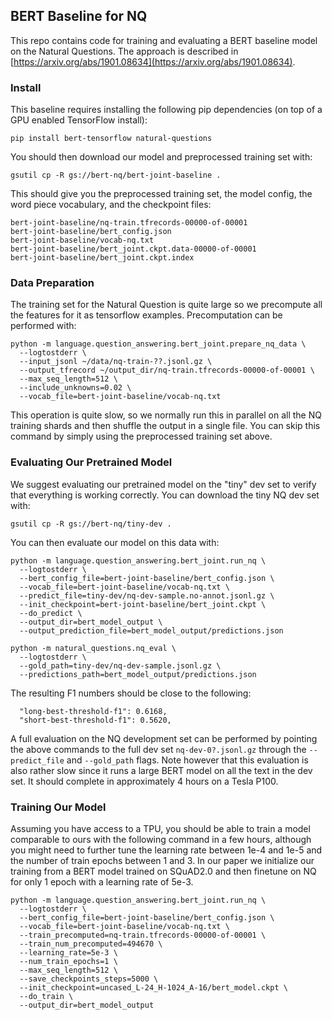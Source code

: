 ## BERT Baseline for NQ

This repo contains code for training and evaluating a BERT baseline model on
the Natural Questions. The approach is described in
[https://arxiv.org/abs/1901.08634](https://arxiv.org/abs/1901.08634).

### Install

This baseline requires installing the following pip dependencies (on top of
a GPU enabled TensorFlow install):

```
pip install bert-tensorflow natural-questions
```

You should then download our model and preprocessed training set with:

```
gsutil cp -R gs://bert-nq/bert-joint-baseline .
```

This should give you the preprocessed training set, the model config,
the word piece vocabulary, and the checkpoint files:

```
bert-joint-baseline/nq-train.tfrecords-00000-of-00001
bert-joint-baseline/bert_config.json
bert-joint-baseline/vocab-nq.txt
bert-joint-baseline/bert_joint.ckpt.data-00000-of-00001
bert-joint-baseline/bert_joint.ckpt.index
```

### Data Preparation

The training set for the Natural Question is quite large so we precompute all
the features for it as tensorflow examples. Precomputation can be performed
with:

```
python -m language.question_answering.bert_joint.prepare_nq_data \
  --logtostderr \
  --input_jsonl ~/data/nq-train-??.jsonl.gz \
  --output_tfrecord ~/output_dir/nq-train.tfrecords-00000-of-00001 \
  --max_seq_length=512 \
  --include_unknowns=0.02 \
  --vocab_file=bert-joint-baseline/vocab-nq.txt
```

This operation is quite slow, so we normally run this in parallel on all the NQ
training shards and then shuffle the output in a single file. You can skip this
command by simply using the preprocessed training set above.

### Evaluating Our Pretrained Model

We suggest evaluating our pretrained model on the "tiny" dev set to verify that
everything is working correctly. You can download the tiny NQ dev set with:

```
gsutil cp -R gs://bert-nq/tiny-dev .
```

You can then evaluate our model on this data with:

```
python -m language.question_answering.bert_joint.run_nq \
  --logtostderr \
  --bert_config_file=bert-joint-baseline/bert_config.json \
  --vocab_file=bert-joint-baseline/vocab-nq.txt \
  --predict_file=tiny-dev/nq-dev-sample.no-annot.jsonl.gz \
  --init_checkpoint=bert-joint-baseline/bert_joint.ckpt \
  --do_predict \
  --output_dir=bert_model_output \
  --output_prediction_file=bert_model_output/predictions.json

python -m natural_questions.nq_eval \
  --logtostderr \
  --gold_path=tiny-dev/nq-dev-sample.jsonl.gz \
  --predictions_path=bert_model_output/predictions.json
```

The resulting F1 numbers should be close to the following:

```
  "long-best-threshold-f1": 0.6168,
  "short-best-threshold-f1": 0.5620,
```

A full evaluation on the NQ development set can be performed by pointing the
above commands to the full dev set `nq-dev-0?.jsonl.gz` through the
`--predict_file` and `--gold_path` flags. Note however that this evaluation is
also rather slow since it runs a large BERT model on all the text in the dev
set. It should complete in approximately 4 hours on a Tesla P100.

### Training Our Model

Assuming you have access to a TPU, you should be able to train a model
comparable to ours with the following command in a few hours, although you might
need to further tune the learning rate between 1e-4 and 1e-5 and the number of
train epochs between 1 and 3. In our paper we initialize our training from a
BERT model trained on SQuAD2.0 and then finetune on NQ for only 1 epoch with a
learning rate of 5e-3.

```
python -m language.question_answering.bert_joint.run_nq \
  --logtostderr \
  --bert_config_file=bert-joint-baseline/bert_config.json \
  --vocab_file=bert-joint-baseline/vocab-nq.txt \
  --train_precomputed=nq-train.tfrecords-00000-of-00001 \
  --train_num_precomputed=494670 \
  --learning_rate=5e-3 \
  --num_train_epochs=1 \
  --max_seq_length=512 \
  --save_checkpoints_steps=5000 \
  --init_checkpoint=uncased_L-24_H-1024_A-16/bert_model.ckpt \
  --do_train \
  --output_dir=bert_model_output
```
